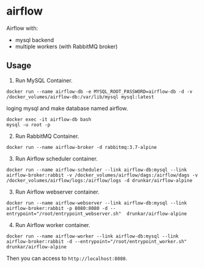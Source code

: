 # airflow

Airflow with:
- mysql backend
- multiple workers (with RabbitMQ broker)


## Usage

1. Run MySQL Container.

  ```
docker run --name airflow-db -e MYSQL_ROOT_PASSWORD=airflow-db -d -v /docker_volumes/airflow-db:/var/lib/mysql mysql:latest
  ```

loging mysql and make database named airflow.
  ```
docker exec -it airflow-db bash
mysql -u root -p
  ```

2. Run RabbitMQ Container.
  ```
docker run --name airflow-broker -d rabbitmq:3.7-alpine
  ```

3. Run Airflow scheduler container.

  ```
docker run --name airflow-scheduler --link airflow-db:mysql --link airflow-broker:rabbit -v /docker_volumes/airflow/dags:/airflow/dags -v /docker_volumes/airflow/logs:/airflow/logs -d drunkar/airflow-alpine
  ```

3. Run Airflow webserver container.

  ```
docker run --name airflow-webserver --link airflow-db:mysql --link airflow-broker:rabbit -p 8080:8080 -d --entrypoint="/root/entrypoint_webserver.sh"  drunkar/airflow-alpine
  ```

4. Run Airflow worker container.

  ```
docker run --name airflow-worker --link airflow-db:mysql --link airflow-broker:rabbit -d --entrypoint="/root/entrypoint_worker.sh" drunkar/airflow-alpine
  ```

Then you can access to ``http://localhost:8080``.

